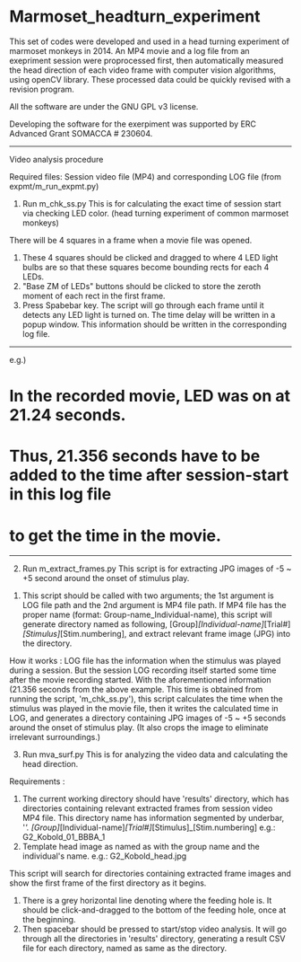 # Marmoset_headturn_experiment

This set of codes were developed and used in a head turning experiment of marmoset monkeys in 2014.
An MP4 movie and a log file from an exepriment session were proprocessed first, then automatically measured the head direction of each video frame with computer vision algorithms, using openCV library. These processed data could be quickly revised with a revision program.

All the software are under the GNU GPL v3 license.

Developing the software for the exerpiment was supported by ERC Advanced Grant SOMACCA # 230604. 

---
Video analysis procedure

Required files: Session video file (MP4) and corresponding LOG file (from expmt/m_run_expmt.py)

1. Run m_chk_ss.py
This is for calculating the exact time of session start via checking LED color. (head turning experiment of common marmoset monkeys)

There will be 4 squares in a frame when a movie file was opened.
 1) These 4 squares should be clicked and dragged to where 4 LED light bulbs are so that these squares become bounding rects for each 4 LEDs.
 2) "Base ZM of LEDs" buttons should be clicked to store the zeroth moment of each rect in the first frame.
 3) Press Spabebar key.
The script will go through each frame until it detects any LED light is turned on.
The time delay will be written in a popup window.
This information should be written in the corresponding log file.
------
e.g.)
# In the recorded movie, LED was on at 21.24 seconds.
# Thus, 21.356 seconds have to be added to the time after session-start in this log file 
# to get the time in the movie.
------

2. Run m_extract_frames.py
This script is for extracting JPG images of -5 ~ +5 second around the onset of stimulus play.

 1) This script should be called with two arguments; the 1st argument is LOG file path and the 2nd argument is MP4 file path.
 If MP4 file has the proper name (format: Group-name_Individual-name), this script will generate directory named as following, [Group]_[Individual-name]_[Trial#]_[Stimulus]_[Stim.numbering], and extract relevant frame image (JPG) into the directory.

How it works :
LOG file has the information when the stimulus was played during a session. But the session LOG recording itself started some time after the movie recording started. With the aforementioned information (21.356 seconds from the above example. This time is obtained from running the script, 'm_chk_ss.py'), this script calculates the time when the stimulus was played in the movie file, then it writes the calculated time in LOG, and generates a directory containing JPG images of -5 ~ +5 seconds around the onset of stimulus play. (It also crops the image to eliminate irrelevant surroundings.)

3. Run mva_surf.py
This is for analyzing the video data and calculating the head direction.

Requirements :
1) The current working directory should have 'results' directory, which has directories containing relevant extracted frames from session video MP4 file.
This directory name has information segmented by underbar, '_'.
[Group]_[Individual-name]_[Trial#]_[Stimulus]_[Stim.numbering]
e.g.: G2_Kobold_01_BBBA_1
2) Template head image as named as with the group name and the individual's name.
e.g.: G2_Kobold_head.jpg

This script will search for directories containing extracted frame images and show the first frame of the first directory as it begins.
  1) There is a grey horizontal line denoting where the feeding hole is. It should be click-and-dragged to the bottom of the feeding hole, once at the beginning.
  2) Then spacebar should be pressed to start/stop video analysis.
It will go through all the directories in 'results' directory, generating a result CSV file for each directory,  named as same as the directory.


